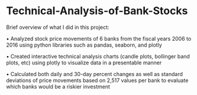 # Technical-Analysis-of-Bank-Stocks

Brief overview of what I did in this project:

• Analyzed stock price movements of 6 banks from the fiscal years 2006 to 2016 using python libraries such as pandas, seaborn, and plotly

• Created interactive technical analysis charts (candle plots, bollinger band plots, etc) using plotly to visualize data in a presentable manner

• Calculated both daily and 30-day percent changes as well as standard deviations of price movements based on 2,517 values per bank to evaluate which banks would be a riskier investment
